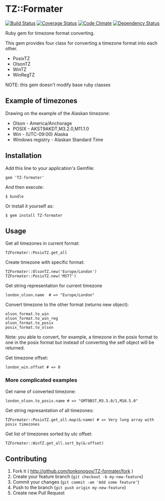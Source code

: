 # TZ::Formater
[![Build Status](https://travis-ci.org/tonkonogov/TZ-formater.png?branch=master)](https://travis-ci.org/tonkonogov/TZ-formater)
[![Coverage Status](https://coveralls.io/repos/tonkonogov/TZ-formater/badge.png)](https://coveralls.io/r/tonkonogov/TZ-formater)
[![Code Climate](https://codeclimate.com/github/tonkonogov/TZ-formater.png)](https://codeclimate.com/github/tonkonogov/TZ-formater)
[![Dependency Status](https://gemnasium.com/tonkonogov/TZ-formater.png)](https://gemnasium.com/tonkonogov/TZ-formater)

Ruby gem for timezone format converting.

This gem provides four class for converting a timezone format into each other.
* PosixTZ
* OlsonTZ
* WinTZ
* WinRegTZ

NOTE: this gem doesn't modify base ruby classes

## Example of timezones

Drawing on the example of the Alaskan timezone:
* Olson - America/Anchorage
* POSIX - AKST9AKDT,M3.2.0,M11.1.0
* Win   - (UTC-09:00) Alaska
* Windows registry - Alaskan Standard Time

## Installation

Add this line to your application's Gemfile:

    gem 'TZ-formater'

And then execute:

    $ bundle

Or install it yourself as:

    $ gem install TZ-formater

## Usage

Get all timezones in current format:

    TZFormater::PosixTZ.get_all

Create timezone with specific format:

    TZFormater::OlsonTZ.new('Europe/London')
    TZFormater::PosixTZ.new('MST7')

Get string representation for current timezone

    london_olson.name  # => "Europe/London"

Convert timezone to the other format (returns new object):

    olson_format.to_win
    olson_format.to_win_reg
    olson_format.to_posix
    posix_format.to_olson

Note: you able to convert, for example, a timezone in the posix format to one in the posix format but instead of converting the self object will be returned.

Get timezone offset:

    london_win.offset # => 0

### More complicated examples

Get name of converted timezone:

    london_olson.to_posix.name # => "GMT0BST,M3.5.0/1,M10.5.0"

Get string represantation of all timezones:

    TZFormater::PosixTZ.get_all.map(&:name) # => Very long array with posix timezones

Get list of timezones sorted by utc offset:

    TZFormater::WinTZ.get_all.sort_by(&:offset)

## Contributing

1. Fork it ( http://github.com/tonkonogov/TZ-formater/fork )
2. Create your feature branch (`git checkout -b my-new-feature`)
3. Commit your changes (`git commit -am 'Add some feature'`)
4. Push to the branch (`git push origin my-new-feature`)
5. Create new Pull Request
